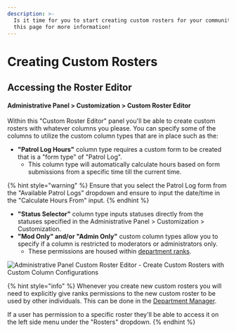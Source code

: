 ```yaml
---
description: >-
  Is it time for you to start creating custom rosters for your community? Follow
  this page for more information!
---
```


# Creating Custom Rosters

## Accessing the Roster Editor

#### Administrative Panel > Customization > Custom Roster Editor

Within this "Custom Roster Editor" panel you'll be able to create custom rosters with whatever columns you please. You can specify some of the columns to utilize the custom column types that are in place such as the:

* **"Patrol Log Hours"** column type requires a custom form to be created that is a "form type" of "Patrol Log".
  * This column type will automatically calculate hours based on form submissions from a specific time till the current time.

{% hint style="warning" %}
Ensure that you select the Patrol Log form from the "Available Patrol Logs" dropdown and ensure to input the date/time in the "Calculate Hours From" input.
{% endhint %}

* **"Status Selector"** column type inputs statuses directly from the statuses specified in the Administrative Panel > Customization > Customization.
* **"Mod Only" and/or "Admin Only"** custom column types allow you to specify if a column is restricted to moderators or administrators only.
  * These permissions are housed within [department ranks](creating-departments.md).

![Administrative Panel Custom Roster Editor - Create Custom Rosters with Custom Column Configurations](../../.gitbook/assets/msedge\_QVcQSNwi74.png)

{% hint style="info" %}
Whenever you create new custom rosters you will need to explicitly give ranks permissions to the new custom roster to be used by other individuals. This can be done in the [Department Manager](creating-departments.md).

If a user has permission to a specific roster they'll be able to access it on the left side menu under the "Rosters" dropdown.
{% endhint %}
